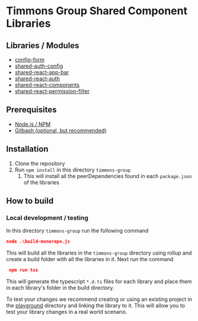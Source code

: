 # Timmons Group Shared Component Libraries #

## Libraries / Modules ##
- [config-form](./src/config-form/README.md)
- [shared-auth-config](./src/shared-auth-config/README.md)
- [shared-react-app-bar](./src/shared-react-app-bar/README.md)
- [shared-react-auth](./src/shared-react-auth/README.md)
- [shared-react-components](./src/shared-react-components/README.md)
- [shared-react-permission-filter](./src/shared-react-permission-filter/README.md)

## Prerequisites ##
- [Node.js / NPM](https://nodejs.org/en/)
- [Gitbash (optional, but recommended)](https://git-scm.com/downloads)

## Installation ##
1. Clone the repository
1. Run `npm install` in this directory `timmons-group`
    1. This will install all the peerDependencies found in each `package.json` of the libraries

## How to build ##
### Local development / testing ###
In this directory `timmons-group` run the following command
 ```json
 node .\build-monorepo.js
 ```
 This will build all the libraries in the `timmons-group` directory using rollup and create a build folder with all the libraries in it.
 Next run the command
 ```json
  npm run tsx
  ```
  This will generate the typescript `*.d.ts` files for each library and place them in each library's folder in the build directory.

  To test your changes we recommend creating or using an existing project in the [playground](../playground/) directory and linking the library to it. This will allow you to test your library changes in a real world scenario.
